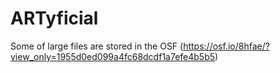 # ARTyficial



Some of large files are stored in the OSF (https://osf.io/8hfae/?view_only=1955d0ed099a4fc68dcdf1a7efe4b5b5)
